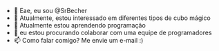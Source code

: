 - 👋 Eae, eu sou @SrBecher
- 👀 Atualmente, estou interessado em diferentes tipos de cubo mágico
- 🌱 Atualmente estou aprendendo programação
- 💞️ eu estou procurando colaborar com uma equipe de programadores
- 📫 Como falar comigo? Me envie um e-mail :)

<!---
SrBecher/SrBecher is a ✨ special ✨ repository because its `README.md` (this file) appears on your GitHub profile.
You can click the Preview link to take a look at your changes.
--->
